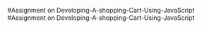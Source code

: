 #Assignment on Developing-A-shopping-Cart-Using-JavaScript
#Assignment on Developing-A-shopping-Cart-Using-JavaScript
